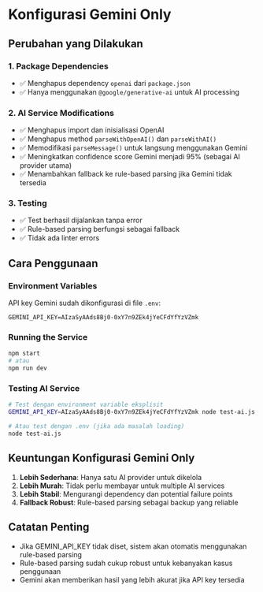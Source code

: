 # Konfigurasi Gemini Only

## Perubahan yang Dilakukan

### 1. Package Dependencies
- ✅ Menghapus dependency `openai` dari `package.json`
- ✅ Hanya menggunakan `@google/generative-ai` untuk AI processing

### 2. AI Service Modifications
- ✅ Menghapus import dan inisialisasi OpenAI
- ✅ Menghapus method `parseWithOpenAI()` dan `parseWithAI()`
- ✅ Memodifikasi `parseMessage()` untuk langsung menggunakan Gemini
- ✅ Meningkatkan confidence score Gemini menjadi 95% (sebagai AI provider utama)
- ✅ Menambahkan fallback ke rule-based parsing jika Gemini tidak tersedia

### 3. Testing
- ✅ Test berhasil dijalankan tanpa error
- ✅ Rule-based parsing berfungsi sebagai fallback
- ✅ Tidak ada linter errors

## Cara Penggunaan

### Environment Variables
API key Gemini sudah dikonfigurasi di file `.env`:
```env
GEMINI_API_KEY=AIzaSyAAds8Bj0-0xY7n9ZEk4jYeCFdYfYzVZmk
```

### Running the Service
```bash
npm start
# atau
npm run dev
```

### Testing AI Service
```bash
# Test dengan environment variable eksplisit
GEMINI_API_KEY=AIzaSyAAds8Bj0-0xY7n9ZEk4jYeCFdYfYzVZmk node test-ai.js

# Atau test dengan .env (jika ada masalah loading)
node test-ai.js
```

## Keuntungan Konfigurasi Gemini Only

1. **Lebih Sederhana**: Hanya satu AI provider untuk dikelola
2. **Lebih Murah**: Tidak perlu membayar untuk multiple AI services
3. **Lebih Stabil**: Mengurangi dependency dan potential failure points
4. **Fallback Robust**: Rule-based parsing sebagai backup yang reliable

## Catatan Penting

- Jika GEMINI_API_KEY tidak diset, sistem akan otomatis menggunakan rule-based parsing
- Rule-based parsing sudah cukup robust untuk kebanyakan kasus penggunaan
- Gemini akan memberikan hasil yang lebih akurat jika API key tersedia
